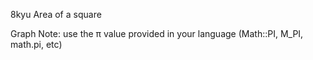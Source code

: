 8kyu Area of a square

Graph
Note: use the π value provided in your language (Math::PI, M_PI, math.pi, etc)

